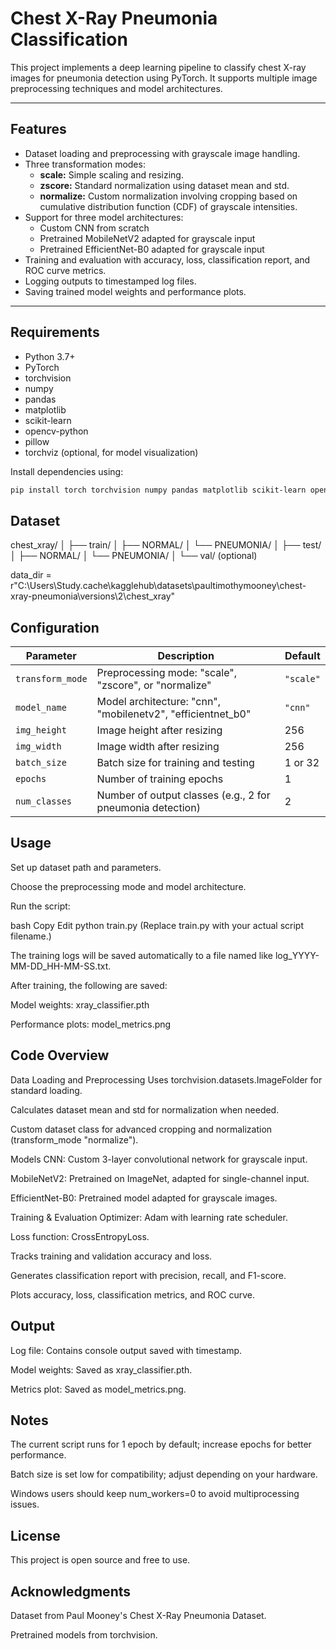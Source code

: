 # Chest X-Ray Pneumonia Classification

This project implements a deep learning pipeline to classify chest X-ray images for pneumonia detection using PyTorch. It supports multiple image preprocessing techniques and model architectures.

---

## Features

- Dataset loading and preprocessing with grayscale image handling.
- Three transformation modes:  
  - **scale:** Simple scaling and resizing.  
  - **zscore:** Standard normalization using dataset mean and std.  
  - **normalize:** Custom normalization involving cropping based on cumulative distribution function (CDF) of grayscale intensities.
- Support for three model architectures:  
  - Custom CNN from scratch  
  - Pretrained MobileNetV2 adapted for grayscale input  
  - Pretrained EfficientNet-B0 adapted for grayscale input
- Training and evaluation with accuracy, loss, classification report, and ROC curve metrics.
- Logging outputs to timestamped log files.
- Saving trained model weights and performance plots.

---

## Requirements

- Python 3.7+
- PyTorch
- torchvision
- numpy
- pandas
- matplotlib
- scikit-learn
- opencv-python
- pillow
- torchviz (optional, for model visualization)

Install dependencies using:

```bash
pip install torch torchvision numpy pandas matplotlib scikit-learn opencv-python pillow torchviz
```

## Dataset

chest_xray/
│
├── train/
│   ├── NORMAL/
│   └── PNEUMONIA/
│
├── test/
│   ├── NORMAL/
│   └── PNEUMONIA/
│
└── val/  (optional)

data_dir = r"C:\Users\Study\.cache\kagglehub\datasets\paultimothymooney\chest-xray-pneumonia\versions\2\chest_xray"

## Configuration

| Parameter        | Description                                                  | Default   |
| ---------------- | ------------------------------------------------------------ | --------- |
| `transform_mode` | Preprocessing mode: "scale", "zscore", or "normalize"        | `"scale"` |
| `model_name`     | Model architecture: "cnn", "mobilenetv2", "efficientnet\_b0" | `"cnn"`   |
| `img_height`     | Image height after resizing                                  | 256       |
| `img_width`      | Image width after resizing                                   | 256       |
| `batch_size`     | Batch size for training and testing                          | 1 or 32   |
| `epochs`         | Number of training epochs                                    | 1         |
| `num_classes`    | Number of output classes (e.g., 2 for pneumonia detection)   | 2         |

## Usage

Set up dataset path and parameters.

Choose the preprocessing mode and model architecture.

Run the script:

bash
Copy
Edit
python train.py
(Replace train.py with your actual script filename.)

The training logs will be saved automatically to a file named like log_YYYY-MM-DD_HH-MM-SS.txt.

After training, the following are saved:

Model weights: xray_classifier.pth

Performance plots: model_metrics.png

## Code Overview

Data Loading and Preprocessing
Uses torchvision.datasets.ImageFolder for standard loading.

Calculates dataset mean and std for normalization when needed.

Custom dataset class for advanced cropping and normalization (transform_mode "normalize").

Models
CNN: Custom 3-layer convolutional network for grayscale input.

MobileNetV2: Pretrained on ImageNet, adapted for single-channel input.

EfficientNet-B0: Pretrained model adapted for grayscale images.

Training & Evaluation
Optimizer: Adam with learning rate scheduler.

Loss function: CrossEntropyLoss.

Tracks training and validation accuracy and loss.

Generates classification report with precision, recall, and F1-score.

Plots accuracy, loss, classification metrics, and ROC curve.

## Output

Log file: Contains console output saved with timestamp.

Model weights: Saved as xray_classifier.pth.

Metrics plot: Saved as model_metrics.png.

## Notes

The current script runs for 1 epoch by default; increase epochs for better performance.

Batch size is set low for compatibility; adjust depending on your hardware.

Windows users should keep num_workers=0 to avoid multiprocessing issues.

## License
This project is open source and free to use.

## Acknowledgments
Dataset from Paul Mooney's Chest X-Ray Pneumonia Dataset.

Pretrained models from torchvision.